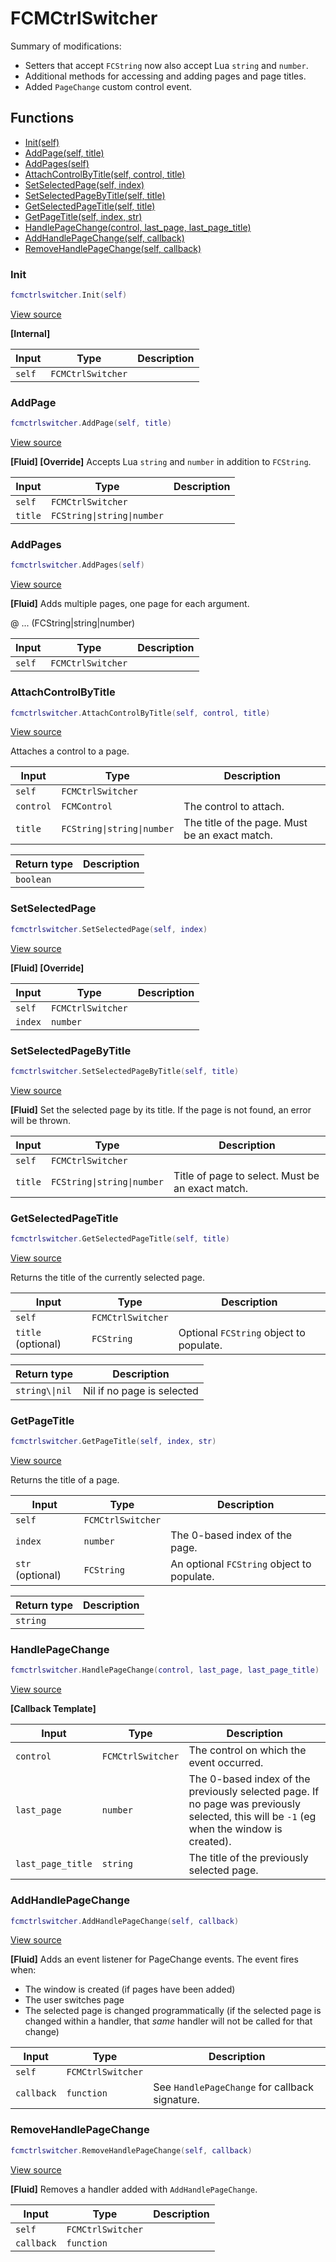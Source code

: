 # FCMCtrlSwitcher

Summary of modifications:
- Setters that accept `FCString` now also accept Lua `string` and `number`.
- Additional methods for accessing and adding pages and page titles.
- Added `PageChange` custom control event.

## Functions

- [Init(self)](#init)
- [AddPage(self, title)](#addpage)
- [AddPages(self)](#addpages)
- [AttachControlByTitle(self, control, title)](#attachcontrolbytitle)
- [SetSelectedPage(self, index)](#setselectedpage)
- [SetSelectedPageByTitle(self, title)](#setselectedpagebytitle)
- [GetSelectedPageTitle(self, title)](#getselectedpagetitle)
- [GetPageTitle(self, index, str)](#getpagetitle)
- [HandlePageChange(control, last_page, last_page_title)](#handlepagechange)
- [AddHandlePageChange(self, callback)](#addhandlepagechange)
- [RemoveHandlePageChange(self, callback)](#removehandlepagechange)

### Init

```lua
fcmctrlswitcher.Init(self)
```

[View source](https://github.com/finale-lua/lua-scripts/tree/master/src/mixin/FCMCtrlSwitcher.lua.lua#L29)

**[Internal]**

| Input | Type | Description |
| ----- | ---- | ----------- |
| `self` | `FCMCtrlSwitcher` |  |

### AddPage

```lua
fcmctrlswitcher.AddPage(self, title)
```

[View source](https://github.com/finale-lua/lua-scripts/tree/master/src/mixin/FCMCtrlSwitcher.lua.lua#L42)

**[Fluid] [Override]**
Accepts Lua `string` and `number` in addition to `FCString`.

| Input | Type | Description |
| ----- | ---- | ----------- |
| `self` | `FCMCtrlSwitcher` |  |
| `title` | `FCString\|string\|number` |  |

### AddPages

```lua
fcmctrlswitcher.AddPages(self)
```

[View source](https://github.com/finale-lua/lua-scripts/tree/master/src/mixin/FCMCtrlSwitcher.lua.lua#L63)

**[Fluid]**
Adds multiple pages, one page for each argument.

@ ... (FCString|string|number)

| Input | Type | Description |
| ----- | ---- | ----------- |
| `self` | `FCMCtrlSwitcher` |  |

### AttachControlByTitle

```lua
fcmctrlswitcher.AttachControlByTitle(self, control, title)
```

[View source](https://github.com/finale-lua/lua-scripts/tree/master/src/mixin/FCMCtrlSwitcher.lua.lua#L81)

Attaches a control to a page.

| Input | Type | Description |
| ----- | ---- | ----------- |
| `self` | `FCMCtrlSwitcher` |  |
| `control` | `FCMControl` | The control to attach. |
| `title` | `FCString\|string\|number` | The title of the page. Must be an exact match. |

| Return type | Description |
| ----------- | ----------- |
| `boolean` |  |

### SetSelectedPage

```lua
fcmctrlswitcher.SetSelectedPage(self, index)
```

[View source](https://github.com/finale-lua/lua-scripts/tree/master/src/mixin/FCMCtrlSwitcher.lua.lua#L107)

**[Fluid] [Override]**

| Input | Type | Description |
| ----- | ---- | ----------- |
| `self` | `FCMCtrlSwitcher` |  |
| `index` | `number` |  |

### SetSelectedPageByTitle

```lua
fcmctrlswitcher.SetSelectedPageByTitle(self, title)
```

[View source](https://github.com/finale-lua/lua-scripts/tree/master/src/mixin/FCMCtrlSwitcher.lua.lua#L124)

**[Fluid]**
Set the selected page by its title. If the page is not found, an error will be thrown.

| Input | Type | Description |
| ----- | ---- | ----------- |
| `self` | `FCMCtrlSwitcher` |  |
| `title` | `FCString\|string\|number` | Title of page to select. Must be an exact match. |

### GetSelectedPageTitle

```lua
fcmctrlswitcher.GetSelectedPageTitle(self, title)
```

[View source](https://github.com/finale-lua/lua-scripts/tree/master/src/mixin/FCMCtrlSwitcher.lua.lua#L148)

Returns the title of the currently selected page.

| Input | Type | Description |
| ----- | ---- | ----------- |
| `self` | `FCMCtrlSwitcher` |  |
| `title` (optional) | `FCString` | Optional `FCString` object to populate. |

| Return type | Description |
| ----------- | ----------- |
| `string\\|nil` | Nil if no page is selected |

### GetPageTitle

```lua
fcmctrlswitcher.GetPageTitle(self, index, str)
```

[View source](https://github.com/finale-lua/lua-scripts/tree/master/src/mixin/FCMCtrlSwitcher.lua.lua#L179)

Returns the title of a page.

| Input | Type | Description |
| ----- | ---- | ----------- |
| `self` | `FCMCtrlSwitcher` |  |
| `index` | `number` | The 0-based index of the page. |
| `str` (optional) | `FCString` | An optional `FCString` object to populate. |

| Return type | Description |
| ----------- | ----------- |
| `string` |  |

### HandlePageChange

```lua
fcmctrlswitcher.HandlePageChange(control, last_page, last_page_title)
```

[View source](https://github.com/finale-lua/lua-scripts/tree/master/src/mixin/FCMCtrlSwitcher.lua.lua#L204)

**[Callback Template]**

| Input | Type | Description |
| ----- | ---- | ----------- |
| `control` | `FCMCtrlSwitcher` | The control on which the event occurred. |
| `last_page` | `number` | The 0-based index of the previously selected page. If no page was previously selected, this will be `-1` (eg when the window is created). |
| `last_page_title` | `string` | The title of the previously selected page. |

### AddHandlePageChange

```lua
fcmctrlswitcher.AddHandlePageChange(self, callback)
```

[View source](https://github.com/finale-lua/lua-scripts/tree/master/src/mixin/FCMCtrlSwitcher.lua.lua#L221)

**[Fluid]**
Adds an event listener for PageChange events.
The event fires when:
- The window is created (if pages have been added)
- The user switches page
- The selected page is changed programmatically (if the selected page is changed within a handler, that *same* handler will not be called for that change)

| Input | Type | Description |
| ----- | ---- | ----------- |
| `self` | `FCMCtrlSwitcher` |  |
| `callback` | `function` | See `HandlePageChange` for callback signature. |

### RemoveHandlePageChange

```lua
fcmctrlswitcher.RemoveHandlePageChange(self, callback)
```

[View source](https://github.com/finale-lua/lua-scripts/tree/master/src/mixin/FCMCtrlSwitcher.lua.lua#L226)

**[Fluid]**
Removes a handler added with `AddHandlePageChange`.

| Input | Type | Description |
| ----- | ---- | ----------- |
| `self` | `FCMCtrlSwitcher` |  |
| `callback` | `function` |  |
